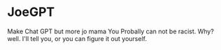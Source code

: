 # JoeGPT
Make Chat GPT but more jo mama
You Probally can not be racist. Why? well. I'll tell you, or you can figure it out yourself.


